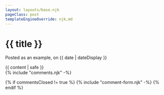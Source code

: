 ```yaml
---
layout: layouts/base.njk
pageClass: post
templateEngineOverride: njk,md
---
```




<h1>{{ title }}</h1>
<p class="date">
  Posted as an example, on <time datetime="{{ date }}">{{ date | dateDisplay }}</time>
</p>

<main>
  {{ content | safe }}
</main>
<div class="comments">
 {% include "comments.njk" -%}

 {% if commentsClosed != true %}
 {% include "comment-form.njk" -%}
 {% endif %}

</div>
